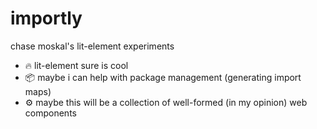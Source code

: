 
# importly

chase moskal's lit-element experiments

- 🔥 lit-element sure is cool
- 📦 maybe i can help with package management (generating import maps)
- ⚙️ maybe this will be a collection of well-formed (in my opinion) web components
